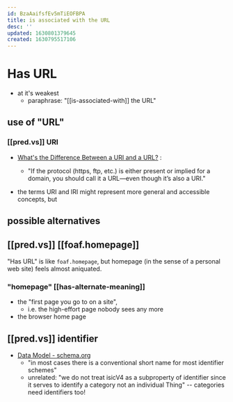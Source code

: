```yaml
---
id: BzaAaifsfEv5mTiEOFBPA
title: is associated with the URL
desc: ''
updated: 1630801379645
created: 1630795517106
---
```


# Has URL



- at it's weakest
  - paraphrase: "[[is-associated-with]] the URL"

## use of "URL"

### [[pred.vs]] URI

- [What's the Difference Between a URI and a URL?](https://danielmiessler.com/study/difference-between-uri-url/) :
  - "If the protocol (https, ftp, etc.) is either present or implied for a domain, you should call it a URL—even though it’s also a URI."

- the terms URI and IRI might represent more general and accessible concepts, but

## possible alternatives

## [[pred.vs]] [[foaf.homepage]]

"Has URL" is like `foaf.homepage`, but homepage (in the sense of a personal web site) feels almost aniquated. 

### "homepage" [[has-alternate-meaning]] 

- the "first page you go to on a site",
  - i.e. the high-effort page nobody sees any more
- the browser home page

##  [[pred.vs]] identifier

- [Data Model - schema.org](https://schema.org/docs/datamodel.html#identifierBg)
  - "in most cases there is a conventional short name for most identifier schemes"
  - unrelated: "we do not treat isicV4 as a subproperty of identifier since it serves to identify a category not an individual Thing" -- categories need identifiers too!






